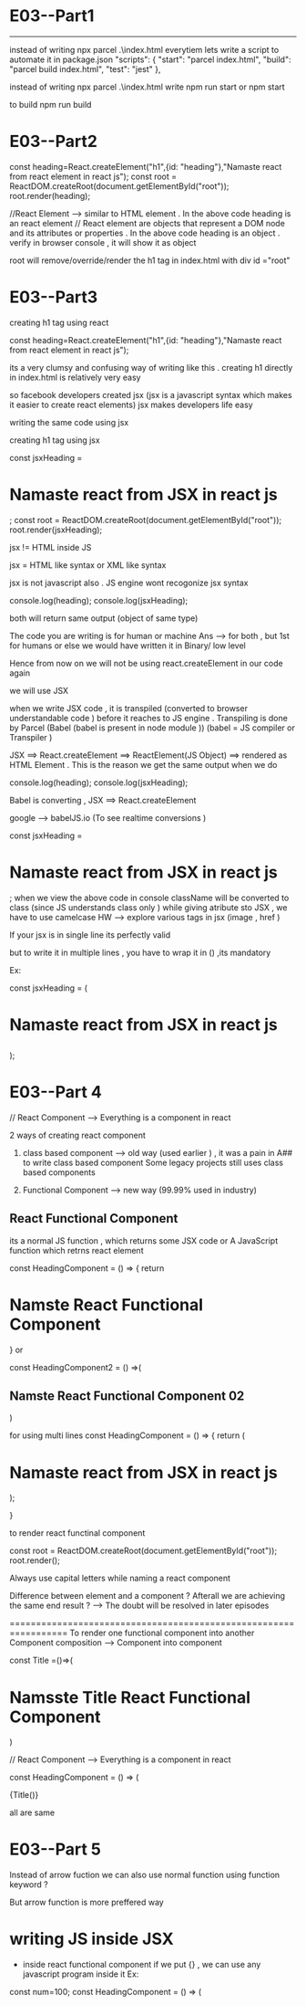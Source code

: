 
# E03--Part1
--------
instead of writing npx parcel .\index.html everytiem lets write a script to automate it
in package.json 
 "scripts": {
    "start": "parcel index.html",
    "build": "parcel build index.html",
    "test": "jest"
  },

instead of writing npx parcel .\index.html  write 
npm run start
or
npm start

to build 
npm run build 


# E03--Part2

const heading=React.createElement("h1",{id: "heading"},"Namaste react from react element in react js");
const root = ReactDOM.createRoot(document.getElementById("root"));
root.render(heading);
  


//React Element  --> similar to HTML element   . In the above code heading is an react element 
// React element are objects that represent a DOM node and its attributes or properties  . In the above code heading is an  object .
verify in browser console , it will show it as object

 root will remove/override/render the h1 tag in index.html with div id ="root"
 


# E03--Part3

creating h1 tag using react 

const heading=React.createElement("h1",{id: "heading"},"Namaste react from react element in react js");

its a very clumsy and confusing way of writing like this . creating h1 directly in index.html is relatively very easy 

so facebook developers created jsx (jsx is a javascript syntax which makes it easier to create react elements) 
jsx makes developers life easy 

writing the same code using jsx

creating h1 tag using jsx 


const jsxHeading = <h1 id="heading">Namaste react from JSX in react js</h1>;
const root = ReactDOM.createRoot(document.getElementById("root"));
root.render(jsxHeading);

jsx != HTML inside JS

jsx = HTML like syntax or XML like syntax

jsx is not javascript also . JS engine wont recogonize jsx syntax

console.log(heading);
console.log(jsxHeading);


both will return same output (object of same type)

The code you are writing is for human or machine 
Ans --> for both , but 1st for humans or else we would have written it in Binary/ low level 

Hence from now on we will not be using react.createElement in our code again 

we will use JSX


when we write JSX code , it is transpiled (converted to browser understandable code ) before it reaches to JS engine .
Transpiling is done by Parcel (Babel (babel is present in node module ))  (babel = JS compiler or Transpiler )

JSX ==> React.createElement  ==> ReactElement(JS Object) ==> rendered as HTML Element . This is the reason we get the same output when we do 

 console.log(heading);
console.log(jsxHeading);

Babel is converting ,  JSX ==> React.createElement

google --> babelJS.io (To see realtime conversions )



const jsxHeading = <h1 id="heading" className="head">Namaste react from JSX in react js</h1>;
when we view the above code in console className will be converted to class (since JS understands class only )
while giving atribute sto JSX , we have to use camelcase
HW --> explore various tags in jsx (image , href )



If your jsx is in single line its perfectly valid

but to write it in multiple lines , you have to wrap it in () ,its mandatory 

Ex:

const jsxHeading = (<h1 id="heading" className="head">
  Namaste react from JSX in react js
  </h1>

);



# E03--Part 4


// React Component
  --> Everything is a component in react


  2 ways of creating react component 

  1) class based component  --> old way (used earlier ) , it was a pain in A## to write class based component 
      Some legacy projects still uses class based components

  2) Functional Component   --> new way   (99.99% used in industry)


React Functional Component 
--------------------------
its a normal JS function , which returns some JSX code
or 
A JavaScript function which retrns react element 



const HeadingComponent = () => {
 return <h1>Namste React Functional Component</h1>
    
}
 or 

 const HeadingComponent2 = () =>( <h2>Namste React Functional Component 02</h2>)
     
for using multi lines 
const HeadingComponent = () => {
  return (
    <h1 id="heading" className="head">
      Namaste react from JSX in react js
    </h1>
  );
    
}

to render react functinal component 


const root = ReactDOM.createRoot(document.getElementById("root"));
root.render(<HeadingComponent />);         

  
Always use capital letters while naming a react component

Difference between element and a component ? Afterall we are achieving the same end result ?
--> The doubt will be resolved in later episodes 


  =================================================================
To render one functional component into another 
Component composition --> Component into component 

const Title =()=>(
  <h1 className="head">
    Namsste Title React Functional Component
  </h1>
)

// React Component  --> Everything is a component in react

const HeadingComponent = () => (
  <div id="container">
    <Title/> 
    <h1 className="heading">Namste React Heading  Functional Component </h1>

  </div>
 
    
)

const root = ReactDOM.createRoot(document.getElementById("root"));

root.render(<HeadingComponent />);


interview Qs --> What is component composistion ?
The above code is called component composistion  
 Component inside component .

There are more ways to do this .
Instead of <Title/> , we can use 
 <Title></Title>
 {Title()}   
 
 all are same



# E03--Part 5

Instead of arrow fuction we can also use normal function using function keyword ? 

But arrow function is more preffered way 



# writing JS inside JSX
* inside react functional component if we put {} , we can use any javascript program inside it 
Ex:


const num=100;
const HeadingComponent = () => (
  <div id="container">
    <Title />
    <h1 className="heading">Namste React HeadingFunctional Component </h1>
    {
    num
    }

  </div>
 
    
)
In the output we will get the num also , num will also be rendered on our page 


if we do : 
 <h2>{num}</h2>   ---> we can also render the num variable in h2 tag 
 



  <h2>{num+200}</h2>    ---> will give output as 300 


    <h2>{console.log("vise")}</h2>


you can inject any js  code  inside {}

as soon as heading component is rendered , the code is executed 



* How to put react element in react component ?


const Title =(
  <h1 className="head">
    Title React Element
  </h1>
)

// React Component  --> Everything is a component in react


const num=100;
const HeadingComponent = () => (
  <div id="container">
    {Title}
    <h1 className="heading">Namste React HeadingFunctional Component </h1>
    
    <h2>{console.log("vise")}</h2>
    

  </div>
 
    
)

* How to put react element in react component ?

Here also , we simply need to pass our react element(title) inside {}
since element at the end of the day is a variable only 



* How to put react element inside react element 

same -> use {}

* You can also put functional component inside element 
inside the element , it needs to be written as <ComponentName/>  ---> You can play around with these 





# Cross Site Scripting

const data =api.getData(); --> suppose a maliciaous data is coming from  api  , it can infect our system ( can get access to our cookies )

This type of attack is known as cross site scripting 



const num=100;
const data =api.getData(); // api is a function that returns data
const HeadingComponent = () => (
  <div id="container">
    {Title}
    <h1 className="heading">Namste React HeadingFunctional Component </h1>
    
    <h2>{num}</h2>
    {data}

  </div>
 
    
)

const root = ReactDOM.createRoot(document.getElementById("root"));

root.render(<HeadingComponent />);

JSX will sanitize {data} , 
it prevents cross-site-scripting 